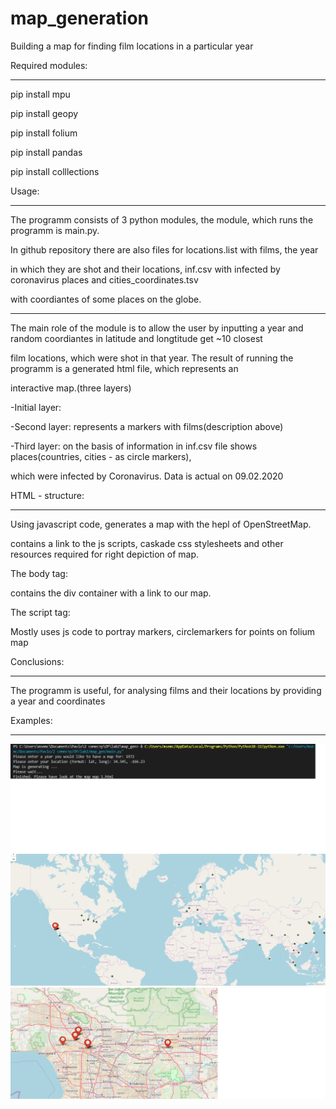 # map_generation
Building a map for finding film locations in a particular year


Required modules:
__________________________________________
pip install mpu

pip install geopy

pip install folium

pip install pandas

pip install colllections

Usage:
___________________________________________
The programm consists of 3 python modules, the module, which runs the programm is main.py.

In github repository there are also files for locations.list with films, the year

in which they are shot and their locations, inf.csv with infected by coronavirus places and cities_coordinates.tsv

with coordiantes of some places on the globe.

___________________________________________
The main role of the module is to allow the user by inputting a year and random coordiantes in latitude and longtitude get ~10 closest 

film locations, which were shot in that year. The result of running the programm is a generated html file, which represents an 

interactive map.(three layers)

-Initial layer:

-Second layer: represents a markers with films(description above) 

-Third layer: on the basis of information in inf.csv file shows places(countries, cities - as circle markers),

which were infected by Coronavirus. Data is actual on 09.02.2020



HTML - structure:
__________________________________________
Using javascript code, generates a map with the hepl of OpenStreetMap.

<head></head>
contains a link to the js scripts, caskade css stylesheets and other resources required for right depiction of map.

The body tag:

<body></body>
contains the div container with a link to our map.

The script tag:

<script></script>
Mostly uses js code to portray markers, circlemarkers for points on folium map

Conclusions:
__________________________________________
The programm is useful, for analysing films and their locations by providing a year and coordinates

Examples:
__________________________________________
![alt text](https://raw.githubusercontent.com/psemchyshyn/map_generation/master/Input_example.png)
![alt text](https://raw.githubusercontent.com/psemchyshyn/map_generation/master/Corona_virus_example.png)
![alt text](https://raw.githubusercontent.com/psemchyshyn/map_generation/master/Example_run.png)

